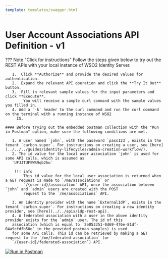 ```yaml
---
template: templates/swagger.html
---
```


# User Account Associations API Definition - v1

??? Note "Click for instructions"
    Follow the steps given below to try out the REST APIs with your local instance of WSO2 Identity Server. 
    
       1.  Click **Authorize** and provide the desired values for authentication. 
       2.  Expand the relevant API operation and click the **Try It Out** button.  
       3.  Fill in relevant sample values for the input parameters and click **Execute**. 
            You will receive a sample curl command with the sample values you filled in. 
       4. Add a `-k` header to the curl command and run the curl command on the terminal with a running instance of WSO2
         IS. 
         
    #### Before trying out the embedded postman collection with the "Run in Postman" option, make sure the following conditions are met.
    
       1. A user named `john`, with the password `pass123`, exists in the tenant `carbon.super`. For instructions on creating a user, see [here](../../../guides/identity-lifecycles/admin-creation-workflow/).
       2. The id value for the local user association `john` is used for some API calls, which is assumed as 
       `UFJJTUFSWS9qb2hu` 
       
        !!! info
            This id value for the local user association is returned when a GET request is made to `/me/associations` or 
            `/{user-id}/association` API, once the association between `john` and `admin` users are created with the POST 
            request to the `/me/associations` API. 
            
       3. An identity provider with the name `ExternalIdP`, exists in the tenant `carbon.super`. For instructions on creating a new identity provider, see [here](../../apis/idp-rest-api).
       4. A federated association with a user in the above identity provider exists for the `admin` user. The id of this 
       association (which is equal to `2e053351-0d69-476e-81df-04a9cfdfb50e` in the provided postman samples) is used 
       for some API calls. This id can be retrieved by making a GET request to the `/me/federated-association` (or 
       `/{user-id}/federated-association`) API.
     
<div id="swagger-ui"></div>
<script>

  // Begin Swagger UI call region
  const ui = SwaggerUIBundle({
     url: "../restapis/association.yaml",
    dom_id: '#swagger-ui',
    deepLinking: true,
    validatorUrl: null,
    presets: [
      SwaggerUIBundle.presets.apis,
      SwaggerUIStandalonePreset
    ],
    plugins: [
      SwaggerUIBundle.plugins.DownloadUrl
    ],
    layout: "StandaloneLayout"
  })
  // End Swagger UI call region

   window.ui = ui
</script>

[![Run in Postman](https://run.pstmn.io/button.svg)](https://app.getpostman.com/run-collection/ecd26c008975ebf4eafa)
